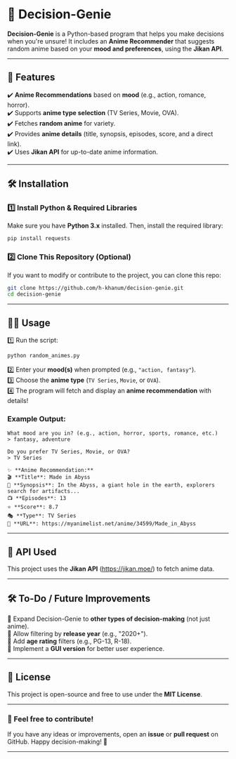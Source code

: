 # 🎲 Decision-Genie  

**Decision-Genie** is a Python-based program that helps you make decisions when you're unsure! It includes an **Anime Recommender** that suggests random anime based on your **mood and preferences**, using the **Jikan API**.

---

## 🚀 Features  

✔️ **Anime Recommendations** based on **mood** (e.g., action, romance, horror).  
✔️ Supports **anime type selection** (TV Series, Movie, OVA).  
✔️ Fetches **random anime** for variety.  
✔️ Provides **anime details** (title, synopsis, episodes, score, and a direct link).  
✔️ Uses **Jikan API** for up-to-date anime information.  

---

## 🛠 Installation  

### **1️⃣ Install Python & Required Libraries**  
Make sure you have **Python 3.x** installed. Then, install the required library:  

```bash
pip install requests
```

### **2️⃣ Clone This Repository (Optional)**
If you want to modify or contribute to the project, you can clone this repo:  

```bash
git clone https://github.com/h-khanum/decision-genie.git
cd decision-genie
```

---

## 🏃‍♂️ Usage  

1️⃣ Run the script:  
```bash
python random_animes.py
```

2️⃣ Enter your **mood(s)** when prompted (e.g., `"action, fantasy"`).  
3️⃣ Choose the **anime type** (`TV Series`, `Movie`, or `OVA`).  
4️⃣ The program will fetch and display an **anime recommendation** with details!  

### **Example Output:**
```
What mood are you in? (e.g., action, horror, sports, romance, etc.)
> fantasy, adventure

Do you prefer TV Series, Movie, or OVA?
> TV Series

✨ **Anime Recommendation:**
🎬 **Title**: Made in Abyss  
📖 **Synopsis**: In the Abyss, a giant hole in the earth, explorers search for artifacts...  
📺 **Episodes**: 13  
⭐ **Score**: 8.7  
🎭 **Type**: TV Series  
🔗 **URL**: https://myanimelist.net/anime/34599/Made_in_Abyss  
```

---

## 🔗 API Used  
This project uses the **Jikan API** (https://jikan.moe/) to fetch anime data.

---

## 🛠 To-Do / Future Improvements  
🔹 Expand Decision-Genie to **other types of decision-making** (not just anime).  
🔹 Allow filtering by **release year** (e.g., "2020+").  
🔹 Add **age rating** filters (e.g., PG-13, R-18).  
🔹 Implement a **GUI version** for better user experience.  

---

## 📜 License  
This project is open-source and free to use under the **MIT License**.

---

### **📩 Feel free to contribute!**  
If you have any ideas or improvements, open an **issue** or **pull request** on GitHub. Happy decision-making! 🎉  

---
